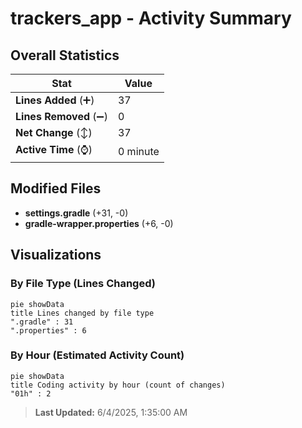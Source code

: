 # trackers_app - Activity Summary 

## Overall Statistics

| Stat                   | Value                                                             |
| ---------------------- | ----------------------------------------------------------------- |
| **Lines Added** (➕)   | 37                                          |
| **Lines Removed** (➖) | 0                                        |
| **Net Change** (↕)    | 37                |
| **Active Time** (⌚)   | 0 minute |


## Modified Files
- **settings.gradle** (+31, -0)
- **gradle-wrapper.properties** (+6, -0)

## Visualizations

### By File Type (Lines Changed)

```mermaid
pie showData
title Lines changed by file type
".gradle" : 31
".properties" : 6
```

### By Hour (Estimated Activity Count)

```mermaid
pie showData
title Coding activity by hour (count of changes)
"01h" : 2
```


> **Last Updated:** 6/4/2025, 1:35:00 AM